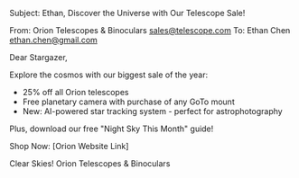 Subject: Ethan, Discover the Universe with Our Telescope Sale!

From: Orion Telescopes & Binoculars <sales@telescope.com>
To: Ethan Chen <ethan.chen@gmail.com>

Dear Stargazer,

Explore the cosmos with our biggest sale of the year:

- 25% off all Orion telescopes
- Free planetary camera with purchase of any GoTo mount
- New: AI-powered star tracking system - perfect for astrophotography

Plus, download our free "Night Sky This Month" guide!

Shop Now: [Orion Website Link]

Clear Skies!
Orion Telescopes & Binoculars
